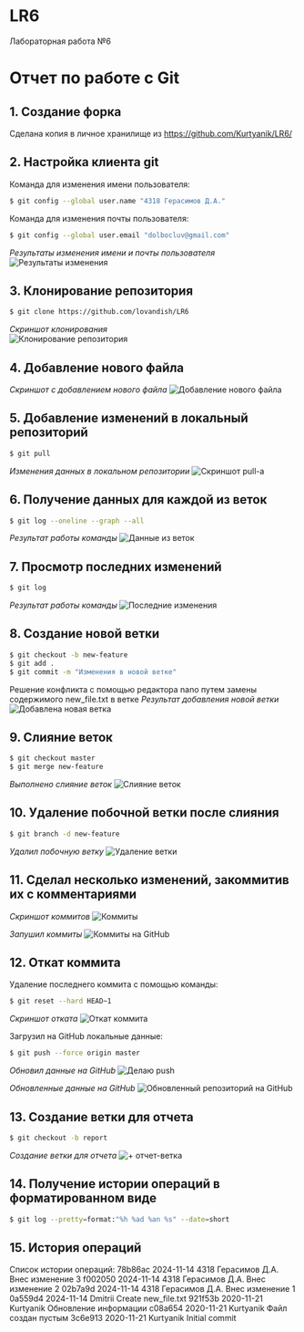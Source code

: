 # LR6
Лабораторная работа №6

# Отчет по работе с Git

## 1. Создание форка
Сделана копия в личное хранилище из https://github.com/Kurtyanik/LR6/

## 2. Настройка клиента git
Команда для изменения имени пользователя:

```bash
$ git config --global user.name "4318 Герасимов Д.А."
```
Команда для изменения почты пользователя:

```bash
$ git config --global user.email "dolbocluv@gmail.com"
```
*Результаты изменения имени и почты пользователя*  
![Результаты изменения](./screenshots/1.png)

## 3. Клонирование репозитория

```bash
$ git clone https://github.com/lovandish/LR6
```
*Скриншот клонирования*  
![Клонирование репозитория](./screenshots/2.png)

## 4. Добавление нового файла
*Скриншот с добавлением нового файла*
![Добавление нового файла](./screenshots/3.png)

## 5. Добавление изменений в локальный репозиторий

```bash
$ git pull
```
*Изменения данных в локальном репозитории*
![Скриншот pull-а](./screenshots/4.png)

## 6. Получение данных для каждой из веток

```bash
$ git log --oneline --graph --all
```
*Результат работы команды*
![Данные из веток](./screenshots/5.png)

## 7. Просмотр последних изменений

```bash
$ git log
```
*Результат работы команды*
![Последние изменения](./screenshots/6.png)

## 8. Создание новой ветки

```bash
$ git checkout -b new-feature
$ git add .  
$ git commit -m "Изменения в новой ветке"
```
Решение конфликта с помощью редактора nano путем замены содержимого new_file.txt в ветке 
*Результат добавления новой ветки*
![Добавлена новая ветка](./screenshots/7.png)

## 9. Слияние веток

```bash
$ git checkout master
$ git merge new-feature
```
*Выполнено слияние веток*
![Слияние веток](./screenshots/8.png)

## 10. Удаление побочной ветки после слияния

```bash
$ git branch -d new-feature
```
*Удалил побочную ветку*
![Удаление ветки](./screenshots/9.png)

## 11. Сделал несколько изменений, закоммитив их с комментариями

*Скриншот коммитов*
![Коммиты](./screenshots/10.png)

*Запушил коммиты*
![Коммиты на GitHub](./screenshots/11.png)

## 12. Откат коммита
Удаление последнего коммита с помощью команды:

```bash
$ git reset --hard HEAD~1
```
*Скриншот отката*
![Откат коммита](./screenshots/12.png)

Загрузил на GitHub локальные данные:

```bash
$ git push --force origin master
```
*Обновил данные на GitHub*
![Делаю push](./screenshots/13.png)

*Обновленные данные на GitHub*
![Обновленный репозиторий на GitHub](./screenshots/14.png)

## 13. Создание ветки для отчета

```bash
$ git checkout -b report
```
*Создание ветки для отчета*
![+ отчет-ветка](./screenshots/15.png)

## 14. Получение истории операций в форматированном виде

```bash
$ git log --pretty=format:"%h %ad %an %s" --date=short
```

## 15. История операций
Список истории операций:
78b86ac 2024-11-14 4318 Герасимов Д.А. Внес изменение 3
f002050 2024-11-14 4318 Герасимов Д.А. Внес изменение 2
02b7a9d 2024-11-14 4318 Герасимов Д.А. Внес изменение 1
0a559d4 2024-11-14 Dmitrii Create new_file.txt
921f53b 2020-11-21 Kurtyanik Обновление информации
c08a654 2020-11-21 Kurtyanik Файл создан пустым
3c6e913 2020-11-21 Kurtyanik Initial commit

